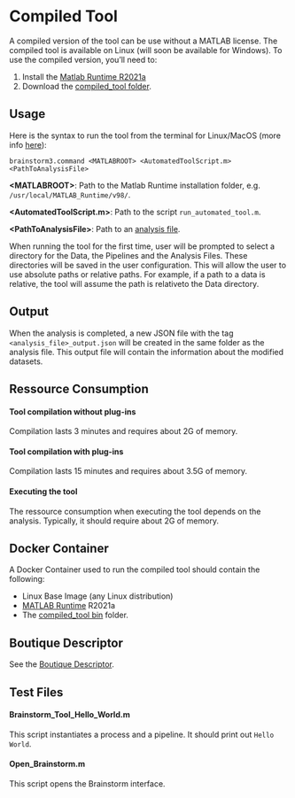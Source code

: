 # Compiled Tool
A compiled version of the tool can be use without a MATLAB license. The compiled tool is available on Linux (will soon be available for Windows). To use the compiled version, you’ll need to:
1. Install the [Matlab Runtime R2021a](https://www.mathworks.com/products/compiler/matlab-runtime.html)
2. Download the [compiled_tool folder](./bin).

## Usage
Here is the syntax to run the tool from the terminal for Linux/MacOS (more info [here](https://neuroimage.usc.edu/brainstorm/Tutorials/Scripting#Without_Matlab)):

```brainstorm3.command <MATLABROOT> <AutomatedToolScript.m> <PathToAnalysisFile>```

**\<MATLABROOT>**: Path to the Matlab Runtime installation folder, e.g. ```/usr/local/MATLAB_Runtime/v98/```.

**<AutomatedToolScript.m>**: Path to the script ```run_automated_tool.m```.

**\<PathToAnalysisFile>**: Path to an [analysis file](../automated_tool/AnalyisFile.md).

When running the tool for the first time, user will be prompted to select a directory for the Data, the Pipelines and the Analysis Files. These directories will be saved in the user configuration. This will allow the user to use absolute paths or relative paths. For example, if a path to a data is relative, the tool will assume the path is relativeto the Data directory.
  
## Output
When the analysis is completed, a new JSON file with the tag ```<analysis_file>_output.json``` will be created in the same folder as the analysis file. This output file will contain the information about the modified datasets.

## Ressource Consumption
#### Tool compilation without plug-ins
Compilation lasts 3 minutes and requires about 2G of memory.
#### Tool compilation with plug-ins
Compilation lasts 15 minutes and requires about 3.5G of memory.
#### Executing the tool
The ressource consumption when executing the tool depends on the analysis. Typically, it should require about 2G of memory.

## Docker Container
A Docker Container used to run the compiled tool should contain the following:
- Linux Base Image (any Linux distribution)
- [MATLAB Runtime](https://www.mathworks.com/products/compiler/matlab-runtime.html) R2021a
- The [compiled_tool bin](./bin) folder.

## Boutique Descriptor
See the [Boutique Descriptor](./BoutiqueDescriptor.md).

## Test Files

#### Brainstorm_Tool_Hello_World.m
This script instantiates a process and a pipeline. It should print out ```Hello World```.

#### Open_Brainstorm.m
This script opens the Brainstorm interface.
